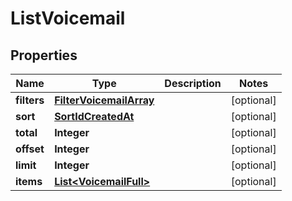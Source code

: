 
# ListVoicemail

## Properties
Name | Type | Description | Notes
------------ | ------------- | ------------- | -------------
**filters** | [**FilterVoicemailArray**](FilterVoicemailArray.md) |  |  [optional]
**sort** | [**SortIdCreatedAt**](SortIdCreatedAt.md) |  |  [optional]
**total** | **Integer** |  |  [optional]
**offset** | **Integer** |  |  [optional]
**limit** | **Integer** |  |  [optional]
**items** | [**List&lt;VoicemailFull&gt;**](VoicemailFull.md) |  |  [optional]



